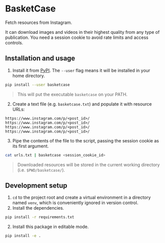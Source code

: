 # BasketCase
Fetch resources from Instagram.

It can download images and videos in their highest quality from any type of publication. You need a session cookie to avoid rate limits and access controls.

## Installation and usage
1. Install it from [PyPI](https://pypi.org/project/basketcase/). The `--user` flag means it will be installed in your home directory.

```sh
pip install --user basketcase
```

> This will put the executable `basketcase` on your PATH.

2. Create a text file (e.g. `basketcase.txt`) and populate it with resource URLs:

```
https://www.instagram.com/p/<post_id>/
https://www.instagram.com/p/<post_id>/
https://www.instagram.com/p/<post_id>/
https://www.instagram.com/p/<post_id>/
```

3. Pipe the contents of the file to the script, passing the session cookie as its first argument.

```sh
cat urls.txt | basketcase <session_cookie_id>
```

> Downloaded resources will be stored in the current working directory (i.e. `$PWD/basketcase/`).

## Development setup
1. `cd` to the project root and create a virtual environment in a directory named `venv`, which is conveniently ignored in version control.
2. Install the dependencies.

```sh
pip install -r requirements.txt
```

2. Install this package in editable mode.

```sh
pip install -e .
```

